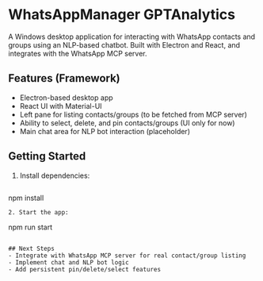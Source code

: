 # WhatsAppManager GPTAnalytics

A Windows desktop application for interacting with WhatsApp contacts and groups using an NLP-based chatbot. Built with Electron and React, and integrates with the WhatsApp MCP server.

## Features (Framework)
- Electron-based desktop app
- React UI with Material-UI
- Left pane for listing contacts/groups (to be fetched from MCP server)
- Ability to select, delete, and pin contacts/groups (UI only for now)
- Main chat area for NLP bot interaction (placeholder)

## Getting Started

1. Install dependencies:
   ```
npm install
   ```
2. Start the app:
   ```
npm run start
   ```

## Next Steps
- Integrate with WhatsApp MCP server for real contact/group listing
- Implement chat and NLP bot logic
- Add persistent pin/delete/select features
